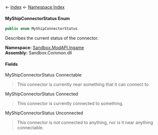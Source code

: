 ← [Index](Api-Index) ← [Namespace Index](Namespace-Index)

#### MyShipConnectorStatus Enum

```csharp
public enum MyShipConnectorStatus
```

Describes the current status of the connector.

**Namespace:** [Sandbox.ModAPI.Ingame](Sandbox.ModAPI.Ingame)  
**Assembly:** Sandbox.Common.dll

#### Fields

MyShipConnectorStatus Connectable

> This connector is currently near something that it can connect to.

MyShipConnectorStatus Connected

> This connector is currently connected to something.

MyShipConnectorStatus Unconnected

> This connector is not connected to anything, nor is it near anything connectable.

